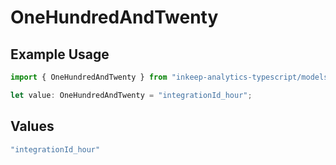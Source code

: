 # OneHundredAndTwenty

## Example Usage

```typescript
import { OneHundredAndTwenty } from "inkeep-analytics-typescript/models/operations";

let value: OneHundredAndTwenty = "integrationId_hour";
```

## Values

```typescript
"integrationId_hour"
```